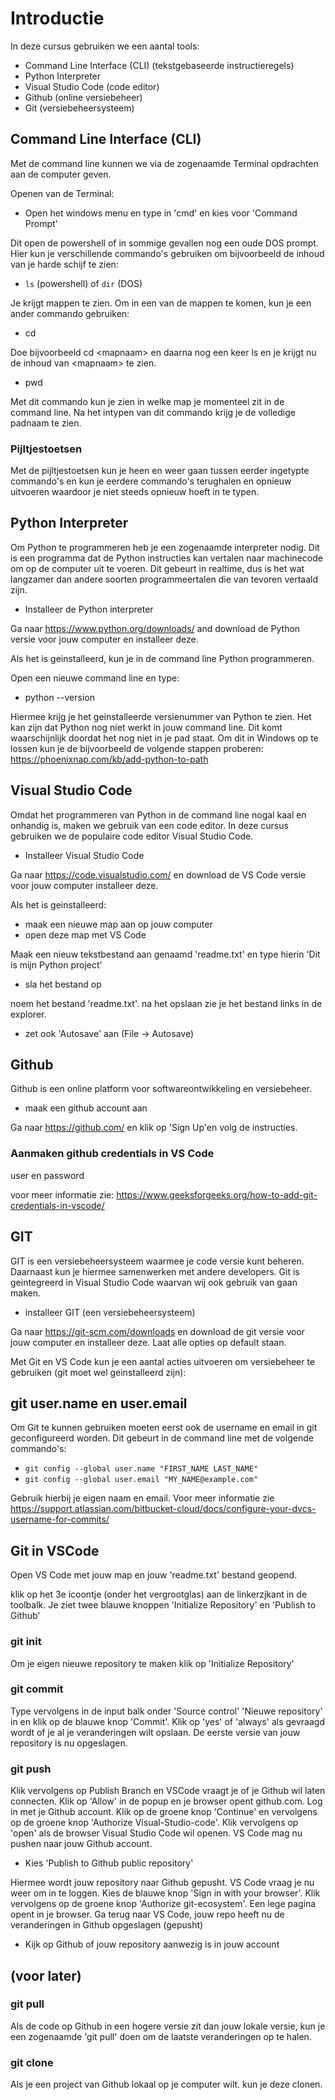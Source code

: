 # Introductie
In deze cursus gebruiken we een aantal tools:

- Command Line Interface (CLI) (tekstgebaseerde instructieregels)
- Python Interpreter
- Visual Studio Code (code editor)
- Github (online versiebeheer)
- Git (versiebeheersysteem)


## Command Line Interface (CLI)

Met de command line kunnen we via de zogenaamde Terminal opdrachten aan de computer geven.

Openen van de Terminal:

- Open het windows menu en type in 'cmd' en kies voor 'Command Prompt'

Dit open de powershell of in sommige gevallen nog een oude DOS prompt. 
Hier kun je verschillende commando's gebruiken om bijvoorbeeld de inhoud van je harde schijf te zien:

- ```ls``` (powershell) of ```dir``` (DOS)

Je krijgt mappen te zien. Om in een van de mappen te komen, kun je een ander commando gebruiken:

- cd

Doe bijvoorbeeld cd \<mapnaam> en daarna nog een keer ls en je krijgt nu de inhoud van \<mapnaam> te zien.

- pwd

Met dit commando kun je zien in welke map je momenteel zit in de command line. Na het intypen van dit commando krijg je de volledige padnaam te zien.

### Pijltjestoetsen

Met de pijltjestoetsen kun je heen en weer gaan tussen eerder ingetypte commando's en kun je eerdere commando's terughalen en opnieuw uitvoeren waardoor je niet steeds opnieuw hoeft in te typen.

## Python Interpreter

Om Python te programmeren heb je een zogenaamde interpreter nodig. Dit is een programma dat de Python instructies kan vertalen naar machinecode om op de computer uit te voeren. Dit gebeurt in realtime, dus is het wat langzamer dan andere soorten programmeertalen die van tevoren vertaald zijn.

- Installeer de Python interpreter

Ga naar https://www.python.org/downloads/ and download de Python versie voor jouw computer en installeer deze. 

Als het is geinstalleerd, kun je in de command line Python programmeren.

Open een nieuwe command line en type:
- python --version

Hiermee krijg je het geinstalleerde versienummer van Python te zien. Het kan zijn dat Python nog niet werkt in jouw command line. Dit komt waarschijnlijk doordat het nog niet in je pad staat. Om dit in Windows op te lossen kun je de bijvoorbeeld de volgende stappen proberen: https://phoenixnap.com/kb/add-python-to-path



## Visual Studio Code

Omdat het programmeren van Python in de command line nogal kaal en onhandig is, maken we gebruik van een code editor. In deze cursus gebruiken we de populaire code editor Visual Studio Code.
- Installeer Visual Studio Code

Ga naar https://code.visualstudio.com/ en download de VS Code versie voor jouw computer installeer deze.

Als het is geinstalleerd:
- maak een nieuwe map aan op jouw computer
- open deze map met VS Code

Maak een nieuw tekstbestand aan genaamd 'readme.txt' en type hierin 'Dit is mijn Python project'
- sla het bestand op

noem het bestand 'readme.txt'. na het opslaan zie je het bestand links in de explorer.
- zet ook 'Autosave' aan (File -> Autosave)

## Github
Github is een online platform voor softwareontwikkeling en versiebeheer.
- maak een github account aan

Ga naar https://github.com/ en klik op 'Sign Up'en volg de instructies.

### Aanmaken github credentials in VS Code
user en password

voor meer informatie zie: https://www.geeksforgeeks.org/how-to-add-git-credentials-in-vscode/

## GIT

GIT is een versiebeheersysteem waarmee je code versie kunt beheren. Daarnaast kun je hiermee samenwerken met andere developers. Git is geintegreerd in Visual Studio Code waarvan wij ook gebruik van gaan maken.

- installeer GIT (een versiebeheersysteem) 

Ga naar https://git-scm.com/downloads en download de git versie voor jouw computer en installeer deze. Laat alle opties op default staan.

Met Git en VS Code kun je een aantal acties uitvoeren om versiebeheer te gebruiken (git moet wel geinstalleerd zijn):

## git user.name en user.email

Om Git te kunnen gebruiken moeten eerst ook de username en email in git geconfigureerd worden. Dit gebeurt in de command line met de volgende commando's:
- ```git config --global user.name "FIRST_NAME LAST_NAME"```
- ```git config --global user.email "MY_NAME@example.com"```

Gebruik hierbij je eigen naam en email. Voor meer informatie zie https://support.atlassian.com/bitbucket-cloud/docs/configure-your-dvcs-username-for-commits/

## Git in VSCode
Open VS Code met jouw map en jouw 'readme.txt' bestand geopend.

klik op het 3e icoontje (onder het vergrootglas) aan de linkerzjkant in de toolbalk. Je ziet twee blauwe knoppen 'Initialize Repository' en 'Publish to Github'

### git init
Om je eigen nieuwe repository te maken klik op 'Initialize Repository'

### git commit
Type vervolgens in de input balk onder 'Source control' 'Nieuwe repository' in en klik op de blauwe knop 'Commit'. Klik op 'yes' of 'always' als gevraagd wordt of je al je veranderingen wilt opslaan. De eerste versie van jouw repository is nu opgeslagen.

### git push

Klik vervolgens op Publish Branch en VSCode vraagt je of je Github wil laten connecten. Klik op 'Allow' in de popup en je browser opent github.com. Log in met je Github account. Klik op de groene knop 'Continue' en vervolgens op de groene knop 'Authorize Visual-Studio-code'. Klik vervolgens op 'open' als de browser Visual Studio Code wil openen. VS Code mag nu pushen naar jouw Github account. 

- Kies 'Publish to Github public repository'

Hiermee wordt jouw repository naar Github gepusht. VS Code vraag je nu weer om in te loggen. Kies de blauwe knop 'Sign in with your browser'. Klik vervolgens op de groene knop 'Authorize git-ecosystem'. Een lege pagina opent in je browser. Ga terug naar VS Code, jouw repo heeft nu de veranderingen in Github opgeslagen (gepusht)
- Kijk op Github of jouw repository aanwezig is in jouw account

## (voor later)
### git pull
Als de code op Github in een hogere versie zit dan jouw lokale versie, kun je een zogenaamde 'git pull' doen om de laatste veranderingen op te halen.

### git clone
Als je een project van Github lokaal op je computer wilt. kun je deze clonen.



